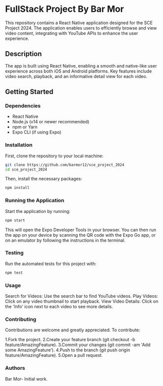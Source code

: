 # FullStack Project By Bar Mor

This repository contains a React Native application designed for the SCE Project 2024. The application enables users to efficiently browse and view video content, integrating with YouTube APIs to enhance the user experience.

## Description

The app is built using React Native, enabling a smooth and native-like user experience across both iOS and Android platforms. Key features include video search, playback, and an informative detail view for each video.

## Getting Started

### Dependencies

- React Native
- Node.js (v14 or newer recommended)
- npm or Yarn
- Expo CLI (if using Expo)

### Installation

First, clone the repository to your local machine:

```bash
git clone https://github.com/barmor12/sce_project_2024
cd sce_project_2024

```

Then, install the necessary packages:

```bash
npm install
```

### Running the Application
Start the application by running:
```bash
npm start
```

This will open the Expo Developer Tools in your browser. You can then run the app on your device by scanning the QR code with the Expo Go app, or on an emulator by following the instructions in the terminal.

### Testing
Run the automated tests for this project with:
```bash
npm test
```
### Usage

Search for Videos: Use the search bar to find YouTube videos.
Play Videos: Click on any video thumbnail to start playback.
View Video Details: Click on the 'Info' icon next to each video to see more details.

### Contributing

Contributions are welcome and greatly appreciated. To contribute:

1.Fork the project.
2.Create your feature branch (git checkout -b feature/AmazingFeature).
3.Commit your changes (git commit -am 'Add some AmazingFeature').
4.Push to the branch (git push origin feature/AmazingFeature).
5.Open a pull request.

### Authors
Bar Mor- Initial work.


